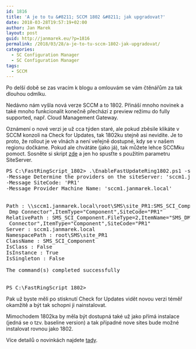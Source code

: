 ```yaml
---
id: 1816
title: 'A je to tu &#8211; SCCM 1802 &#8211; jak upgradovat?'
date: 2018-03-28T19:57:19+02:00
author: Jan Marek
layout: post
guid: http://janmarek.eu/?p=1816
permalink: /2018/03/28/a-je-to-tu-sccm-1802-jak-upgradovat/
categories:
  - SC Configuration Manager
  - SC Configuration Manager
tags:
  - SCCM
---
```

Po delší době se zas vracím k blogu a omlouvám se vám čtěnářům za tak dlouhou odmlku.

Nedávno nám vyšla nová verze SCCM a to 1802. Přináší mnoho novinek a také mnoho funkcionalit konečně přechází z preview režimu do fully supported, např. Cloud Management Gateway.

Oznámení o nové verzi je už cca týden staré, ale pokud zběsile klikáte v SCCM konzoli na Check for Updates, tak 1802ku stejně asi nevidíte. Je to proto, že rollout je ve vlnách a není veřejně dostupné, kdy se v našem regionu dočkáme. Pokud ale chvátáte (jako já), tak můžete lehce SCCMku pomoct. Sosněte si skript <a href="https://gallery.technet.microsoft.com/ConfigMgr-1802-Enable-4c8c0003" target="_blank" rel="noopener">zde</a> a jen ho spusťte s použitím parametru SiteServer.

<pre class="theme:shell-default lang:batch decode:true   ">PS C:\FastRingScript_1802&gt; .\EnableFastUpdateRing1802.ps1 -siteServer sccm1.janmarek.local
-Message Determine the providers on the siteServer: 'sccm1.janmarek.local'
-Message SiteCode: 'PR1'
-Message Provider Machine Name: 'sccm1.janmarek.local'


Path : \\sccm1.janmarek.local\root\SMS\site_PR1:SMS_SCI_Component.FileType=2,ItemName="SMS_DMP_DOWNLOADER|SMS
 Dmp Connector",ItemType="Component",SiteCode="PR1"
RelativePath : SMS_SCI_Component.FileType=2,ItemName="SMS_DMP_DOWNLOADER|SMS Dmp
 Connector",ItemType="Component",SiteCode="PR1"
Server : sccm1.janmarek.local
NamespacePath : root\SMS\site_PR1
ClassName : SMS_SCI_Component
IsClass : False
IsInstance : True
IsSingleton : False

The command(s) completed successfully


PS C:\FastRingScript_1802&gt;</pre>

Pak už byste měli po stisknutí Check for Updates vidět novou verzi téměř okamžitě a být tak schopni ji nainstalovat.

Mimochodem 1802ka by měla být dostupná také už jako přímá instalace (jedná se o tzv. baseline version) a tak případné nove sites bude možné instalovat rovnou jako 1802.

Více detailů o novinkách najdete <a href="https://docs.microsoft.com/en-us/sccm/core/plan-design/changes/whats-new-in-version-1802" target="_blank" rel="noopener">tady</a>.

